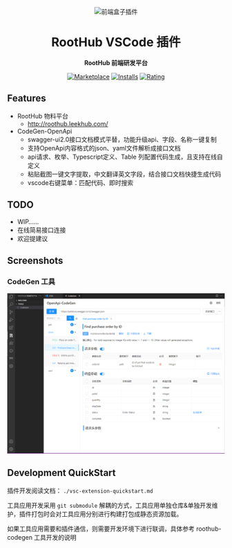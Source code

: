<div align="center">
<img src="https://avatars.githubusercontent.com/u/76474279?s=200&v=4" alt="前端盒子插件" width="148"/>

# RootHub VSCode 插件

**RootHub 前端研发平台**

[![Marketplace](https://img.shields.io/visual-studio-marketplace/v/giscafer.roothub.svg?label=Marketplace&style=for-the-badge&logo=visual-studio-code)](https://marketplace.visualstudio.com/items?itemName=giscafer.roothub)
[![Installs](https://img.shields.io/visual-studio-marketplace/i/giscafer.roothub.svg?style=for-the-badge)](https://marketplace.visualstudio.com/items?itemName=giscafer.roothub)
[![Rating](https://img.shields.io/visual-studio-marketplace/stars/giscafer.roothub.svg?style=for-the-badge)](https://marketplace.visualstudio.com/items?itemName=giscafer.roothub)

</div>

## Features

- RootHub 物料平台
  - http://roothub.leekhub.com/
- CodeGen-OpenApi
  - swagger-ui2.0接口文档模式平替，功能升级api、字段、名称一键复制
  - 支持OpenApi内容格式的json、yaml文件解析成接口文档
  - api请求、枚举、Typescript定义、Table 列配置代码生成，且支持在线自定义
  - 粘贴截图一键文字提取，中文翻译英文字段，结合接口文档快捷生成代码
  - vscode右键菜单：匹配代码、即时搜索

## TODO

- WIP……
- 在线简易接口连接
- 欢迎提建议

## Screenshots

### CodeGen 工具

![](./screenshots/codegen.jpg)

## Development QuickStart

插件开发阅读文档： `./vsc-extension-quickstart.md`

工具应用开发采用 `git submodule` 解耦的方式，工具应用单独仓库&单独开发维护，插件打包时会对工具应用分别进行构建打包成静态资源加载。

如果工具应用需要和插件通信，则需要开发环境下进行联调，具体参考 roothub-codegen 工具开发的说明
